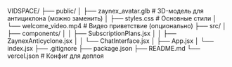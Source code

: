 VIDSPACE/
├── public/
│   ├── zaynex_avatar.glb        # 3D-модель для антициклона (можно заменить)
│   ├── styles.css               # Основные стили
│   └── welcome_video.mp4        # Видео приветствие (опционально)
├── src/
│   ├── components/
│   │   ├── SubscriptionPlans.jsx
│   │   ├── ZaynexAnticyclone.jsx
│   │   └── ChatInterface.jsx
│   ├── App.jsx
│   └── index.jsx
├── .gitignore
├── package.json
├── README.md
└── vercel.json                  # Конфиг для деплоя
